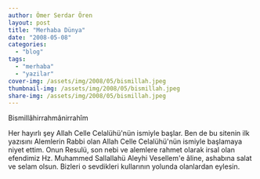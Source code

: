 ```yaml
---
author: Ömer Serdar Ören
layout: post
title: "Merhaba Dünya"
date: "2008-05-08"
categories: 
  - "blog"
tags: 
  - "merhaba"
  - "yazilar"
cover-img: /assets/img/2008/05/bismillah.jpeg
thumbnail-img: /assets/img/2008/05/bismillah.jpeg
share-img: /assets/img/2008/05/bismillah.jpeg
---
```


Bismillâhirrahmânirrahîm

Her hayırlı şey Allah Celle Celalühü'nün ismiyle başlar. Ben de bu sitenin ilk yazısını Alemlerin Rabbi olan Allah Celle Celalühü'nün ismiyle başlamaya niyet ettim. Onun Resulü, son nebi ve alemlere rahmet olarak irsal olan efendimiz Hz. Muhammed Sallallahü Aleyhi Vesellem'e âline, ashabına salat ve selam olsun. Bizleri o sevdikleri kullarının yolunda olanlardan eylesin.

